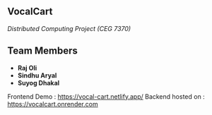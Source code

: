 ## VocalCart  
*Distributed Computing Project (CEG 7370)*  

## Team Members  
- **Raj Oli**  
- **Sindhu Aryal**  
- **Suyog Dhakal**  

Frontend Demo : https://vocal-cart.netlify.app/
Backend hosted on : https://vocalcart.onrender.com
